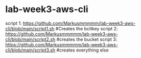 # lab-week3-aws-cli
script 1: https://github.com/Markusmmmmm/lab-week3-aws-cli/blob/main/script1.sh 
#Creates the bcitkey
script 2: https://github.com/Markusmmmmm/lab-week3-aws-cli/blob/main/script2.sh
#creates the bucket
script 3: https://github.com/Markusmmmmm/lab-week3-aws-cli/blob/main/script3.sh
#creates everything else
